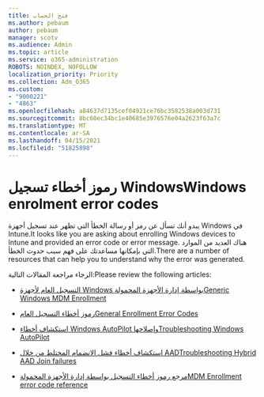 ```yaml
---
title: فتح الحساب
ms.author: pebaum
author: pebaum
manager: scotv
ms.audience: Admin
ms.topic: article
ms.service: o365-administration
ROBOTS: NOINDEX, NOFOLLOW
localization_priority: Priority
ms.collection: Adm_O365
ms.custom:
- "9000221"
- "4863"
ms.openlocfilehash: a84637d7135cef04921ce76bc3582538a003d731
ms.sourcegitcommit: 8bc60ec34bc1e40685e3976576e04a2623f63a7c
ms.translationtype: MT
ms.contentlocale: ar-SA
ms.lasthandoff: 04/15/2021
ms.locfileid: "51825898"
---
```

# <a name="windows-enrolment-error-codes"></a><span data-ttu-id="8d002-102">رموز أخطاء تسجيل Windows</span><span class="sxs-lookup"><span data-stu-id="8d002-102">Windows enrolment error codes</span></span>

<span data-ttu-id="8d002-103">يبدو أنك تسأل عن رمز أو رسالة الخطأ التي تظهر عند تسجيل أجهزة Windows في Intune.</span><span class="sxs-lookup"><span data-stu-id="8d002-103">It looks like you are asking about enrolling Windows devices to Intune and provided an error code or error message.</span></span> <span data-ttu-id="8d002-104">هناك العديد من الموارد التي بإمكانها مساعدتك على فهم سبب حدوث الخطأ.</span><span class="sxs-lookup"><span data-stu-id="8d002-104">There are a number of resources that can help you to understand why the error was generated.</span></span>
 
<span data-ttu-id="8d002-105">الرجاء مراجعة المقالات التالية:</span><span class="sxs-lookup"><span data-stu-id="8d002-105">Please review the following articles:</span></span>

- [<span data-ttu-id="8d002-106">التسجيل العام لأجهزة Windows بواسطة إدارة الأجهزة المحمولة</span><span class="sxs-lookup"><span data-stu-id="8d002-106">Generic Windows MDM Enrollment</span></span>](https://docs.microsoft.com/mem/intune/enrollment/troubleshoot-windows-enrollment-errors)

- [<span data-ttu-id="8d002-107">رموز أخطاء التسجيل العام</span><span class="sxs-lookup"><span data-stu-id="8d002-107">General Enrollment Error Codes</span></span>](https://docs.microsoft.com/mem/intune/enrollment/troubleshoot-device-enrollment-in-intune#general-enrollment-error-codes)

- [<span data-ttu-id="8d002-108">استكشاف أخطاء Windows AutoPilot وإصلاحها</span><span class="sxs-lookup"><span data-stu-id="8d002-108">Troubleshooting Windows AutoPilot</span></span>](https://docs.microsoft.com/windows/deployment/windows-autopilot/troubleshooting)

- [<span data-ttu-id="8d002-109">استكشاف أخطاء فشل الانضمام المختلط من خلال AAD</span><span class="sxs-lookup"><span data-stu-id="8d002-109">Troubleshooting Hybrid AAD Join failures</span></span>](https://docs.microsoft.com/azure/active-directory/devices/troubleshoot-hybrid-join-windows-current)

- [<span data-ttu-id="8d002-110">مرجع رموز أخطاء التسجيل بواسطة إدارة الأجهزة المحمولة</span><span class="sxs-lookup"><span data-stu-id="8d002-110">MDM Enrollment error code reference</span></span>](https://docs.microsoft.com/windows/win32/mdmreg/mdm-registration-constants)
